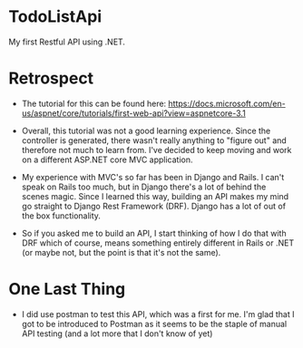 # TodoListApi  
My first Restful API using .NET. 


# Retrospect  

* The tutorial for this can be found here: 
  https://docs.microsoft.com/en-us/aspnet/core/tutorials/first-web-api?view=aspnetcore-3.1  
  
* Overall, this tutorial was not a good learning experience. Since the controller is generated, there wasn't really anything to "figure out" and therefore not much to learn from. I've decided to keep moving and work on a different ASP.NET core MVC application.  

* My experience with MVC's so far has been in Django and Rails. I can't speak on Rails too much, but in Django there's a lot of behind the scenes magic. Since I learned this way, building an API makes my mind go straight to Django Rest Framework (DRF). Django has a lot of out of the box functionality.  

* So if you asked me to build an API, I start thinking of how I do that with DRF which of course, means something entirely different in Rails or .NET (or maybe not, but the point is that it's not the same).  

# One Last Thing  

* I did use postman to test this API, which was a first for me. I'm glad that I got to be introduced to Postman as it seems to be the staple of manual API testing (and a lot more that I don't know of yet)
